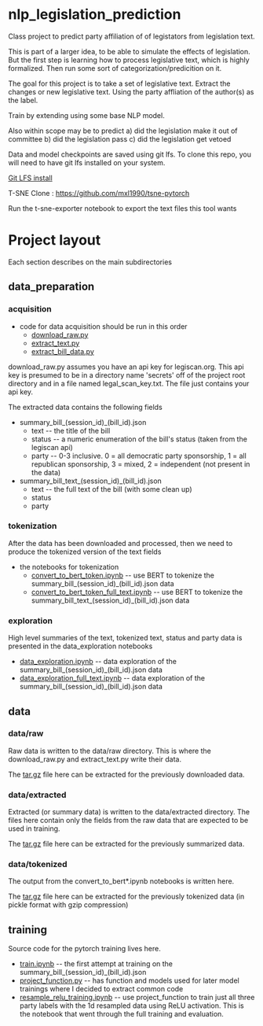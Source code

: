 # nlp_legislation_prediction
Class project to predict party affiliation of of legistators from legislation text.

This is part of a larger idea, to be able to simulate the effects of legislation. But the first step is learning how to process legislative text, which is highly formalized. Then run some sort of categorization/predicition on it.

The goal for this project is to take a set of legislative text. Extract the changes or new legislative text. Using the party affliation of the author(s) as the label. 

Train by extending using some base NLP model.

Also within scope may be to predict 
a) did the legislation make it out of committee
b) did the legislation pass
c) did the legislation get vetoed


Data and model checkpoints are saved using git lfs. To clone this 
repo, you will need to have git lfs installed on your system.

[Git LFS install](https://docs.github.com/en/repositories/working-with-files/managing-large-files/installing-git-large-file-storage)


T-SNE
Clone : https://github.com/mxl1990/tsne-pytorch 

Run the t-sne-exporter notebook to export the text files this tool wants

# Project layout
Each section describes on the main subdirectories

## data_preparation 

### acquisition
* code for data acquisition should be run in this order
  * [download_raw.py](./data_preparation/download_raw.py)
  * [extract_text.py](./data_preparation/extract_text.py)
  * [extract_bill_data.py](./data_preparation/extract_bill_data.py)

download_raw.py assumes you have an api key for legiscan.org. This api key is presumed to be in a directory name 'secrets'
off of the project root directory and in a file named legal_scan_key.txt. The file just contains your api key.

The extracted data contains the following fields
* summary_bill_(session_id)_(bill_id).json
  * text -- the title of the bill
  * status -- a numeric enumeration of the bill's status (taken from the legiscan api)
  * party -- 0-3 inclusive. 0 = all democratic party sponsorship, 1 = all republican sponsorship, 3 = mixed, 2 = independent (not present in the data)
* summary_bill_text_(session_id)_(bill_id).json
  * text -- the full text of the bill (with some clean up)
  * status
  * party

### tokenization
After the data has been downloaded and processed, then we need to produce the tokenized version of the text fields
* the notebooks for tokenization
  * [convert_to_bert_token.ipynb](./data_preparation/convert_to_bert_token.ipynb) -- use BERT to tokenize the summary_bill_(session_id)_(bill_id).json data
  * [convert_to_bert_token_full_text.ipynb](./data_preparation/convert_to_bert_token_full_text.ipynb) -- use BERT to tokenize the summary_bill_text_(session_id)_(bill_id).json data



### exploration
High level summaries of the text, tokenized text, status and party data is presented in the data_exploration notebooks
* [data_exploration.ipynb](./data_preparation/data_exploration.ipynb) -- data exploration of the summary_bill_(session_id)_(bill_id).json data
* [data_exploration_full_text.ipynb](./data_preparation/data_exploration_full_text.ipynb) --  data exploration of the summary_bill_(session_id)_(bill_id).json data
## data

### data/raw
Raw data is written to the data/raw directory. This is where the download_raw.py and extract_text.py write their data.

The [tar.gz](./data/raw/raw-data.tar.gz) file here can be extracted for the previously downloaded data.

### data/extracted
Extracted (or summary data) is written to the data/extracted directory. The files here contain only the fields from the raw data that 
are expected to be used in training.

The [tar.gz](./data/extracted/extracted_data.tar.gz) file here can be extracted for the previously summarized data.
### data/tokenized
The output from the convert_to_bert*.ipynb notebooks is written here.

The [tar.gz](./data/tokenized/tokenized_data.tar.gz) file here can be extracted for the previously tokenized data (in pickle format with gzip compression)


## training
Source code for the pytorch training lives here.
* [train.ipynb](./training/training.ipynb) -- the first attempt at training on the summary_bill_(session_id)_(bill_id).json
* [project_function.py](./training/project_function.py) -- has function and models used for later model trainings where I decided to extract common code
* [resample_relu_training.ipynb](./training/resample_relu_training.ipynb) -- use project_function to train just all three party labels with the 1d resampled data using ReLU activation. This is the notebook that went through the full training and evaluation.



